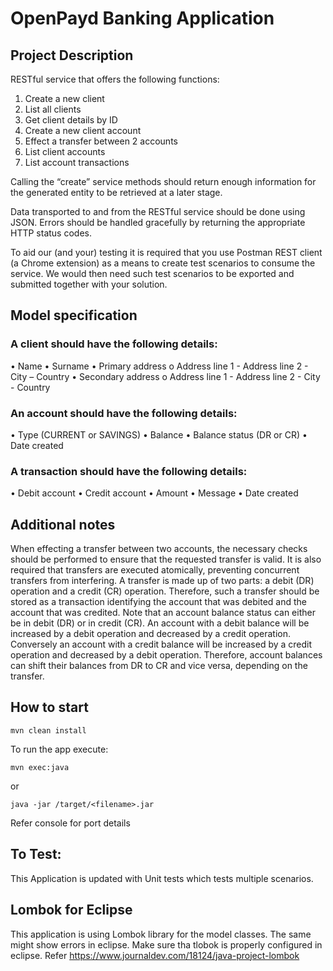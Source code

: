 # OpenPayd Banking Application 
 
 ## Project Description 
 RESTful service that offers the following functions:
1.	Create a new client
2.	List all clients
3.	Get client details by ID
4.	Create a new client account
5.	Effect a transfer between 2 accounts
6.	List client accounts
7.	List account transactions

Calling the “create” service methods should return enough information for the generated entity to be retrieved at a later stage.

Data transported to and from the RESTful service should be done using JSON. Errors should be handled gracefully by returning the appropriate HTTP status codes.

To aid our (and your) testing it is required that you use Postman REST client (a Chrome extension) as a means to create test scenarios to consume the service. We would then need such test scenarios to be exported and submitted together with your solution.

## Model specification
### A client should have the following details:
•	Name
•	Surname
•	Primary address
o	Address line 1 - Address line 2 - City – Country
•	Secondary address
o	Address line 1 - Address line 2 - City - Country
 
### An account should have the following details:
•	Type (CURRENT or SAVINGS) • Balance
•	Balance status (DR or CR) • Date created

### A transaction should have the following details:
•	Debit account
•	Credit account
•	Amount
•	Message
•	Date created


## Additional notes

When effecting a transfer between two accounts, the necessary checks should be performed to ensure that the requested transfer is valid. It is also required that transfers are executed atomically, preventing concurrent transfers from interfering. A transfer is made up of two parts: a debit (DR) operation and a credit (CR) operation. Therefore, such a transfer should be stored as a transaction identifying the account that was debited and the account that was credited. Note that an account balance status can either be in debit (DR) or in credit (CR). An account with a debit balance will be increased by a debit operation and decreased by a credit operation. Conversely an account with a credit balance will be increased by a credit operation and decreased by a debit operation. Therefore, account balances can shift their balances from DR to CR and vice versa, depending on the transfer.


## How to start

    mvn clean install
    
To run the app execute:

    mvn exec:java
or

    java -jar /target/<filename>.jar

Refer console for port details 

## To Test: 

This Application is updated with Unit tests which tests multiple scenarios. 

## Lombok for Eclipse 
This application is using Lombok library for the model classes. The same might show errors in eclipse. Make sure tha tlobok is properly configured in eclipse.
Refer https://www.journaldev.com/18124/java-project-lombok
